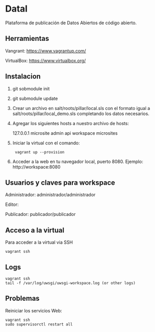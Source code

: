 
Datal
=====
Plataforma de publicación de Datos Abiertos de código abierto.


Herramientas
------------

Vangrant: https://www.vagrantup.com/

VirtualBox: https://www.virtualbox.org/


Instalacion
-----------

1. git sobmodule init
2. git submodule update
3. Crear un archivo en salt/roots/pillar/local.sls con el formato igual a salt/roots/pillar/local_demo.sls completando los datos necesarios.
4. Agregar los siguientes hosts a nuestro archivo de hosts: 
    
    127.0.0.1 microsite admin api workspace microsites

5. Iniciar la virtual con el comando:

        vagrant up --provision

6. Acceder a la web en tu navegador local, puerto 8080. Ejemplo: http://workspace:8080


Usuarios y claves para workspace
--------------------------------

Administrador: administrador/administrador

Editor:

Publicador: publicador/publicador


Acceso a la virtual
-------------------


Para acceder a la virtual via SSH

    vagrant ssh


Logs
----

    vagrant ssh
    tail -f /var/log/uwsgi/uwsgi-workspace.log (or other logs)
    

Problemas
---------

Reiniciar los servicios Web:

    vagrant ssh
    sudo supervisorctl restart all
